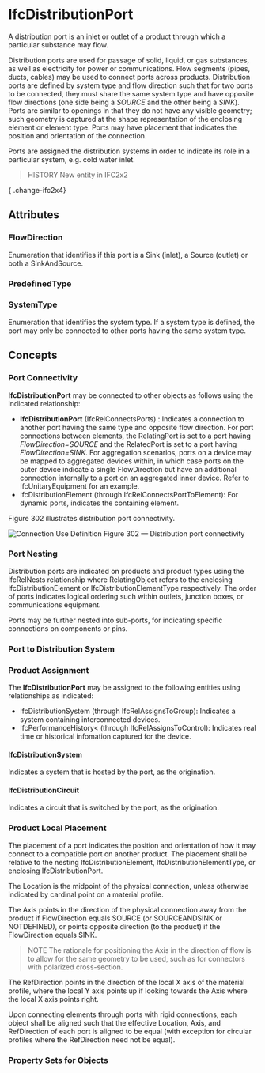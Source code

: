 # IfcDistributionPort

A distribution port is an inlet or outlet of a product through which a particular substance may flow.
<!-- end of short definition -->


Distribution ports are used for passage of solid, liquid, or gas substances, as well as electricity for power or communications. Flow segments (pipes, ducts, cables) may be used to connect ports across products. Distribution ports are defined by system type and flow direction such that for two ports to be connected, they must share the same system type and have opposite flow directions (one side being a _SOURCE_ and the other being a _SINK_). Ports are similar to openings in that they do not have any visible geometry; such geometry is captured at the shape representation of the enclosing element or element type. Ports may have placement that indicates the position and orientation of the connection.

Ports are assigned the distribution systems in order to indicate its role in a particular system, e.g. cold water inlet.

> HISTORY New entity in IFC2x2

{ .change-ifc2x4}

## Attributes

### FlowDirection
Enumeration that identifies if this port is a Sink (inlet), a Source (outlet) or both a SinkAndSource.

### PredefinedType


### SystemType
Enumeration that identifies the system type. If a system type is defined, the port may only be connected to other ports having the same system type.

## Concepts

### Port Connectivity

**IfcDistributionPort** may be connected to other objects as follows using the indicated relationship:

* **IfcDistributionPort** (IfcRelConnectsPorts) : Indicates a connection to another port having the same type and opposite flow direction. For port connections between elements, the RelatingPort is set to a port having _FlowDirection=SOURCE_ and the RelatedPort is set to a port having _FlowDirection=SINK_. For aggregation scenarios, ports on a device may be mapped to aggregated devices within, in which case ports on the outer device indicate a single FlowDirection but have an additional connection internally to a port on an aggregated inner device. Refer to IfcUnitaryEquipment for an example.
* IfcDistributionElement (through IfcRelConnectsPortToElement): For dynamic ports, indicates the containing element.

Figure 302 illustrates distribution port connectivity.


![Connection Use Definition](../../../../figures/ifcdistributionport-connection.png)
Figure 302 — Distribution port connectivity

### Port Nesting

Distribution ports are indicated on products and product types using the IfcRelNests relationship where RelatingObject refers to the enclosing IfcDistributionElement or IfcDistributionElementType respectively. The order of ports indicates logical ordering such within outlets, junction boxes, or communications equipment.

Ports may be further nested into sub-ports, for indicating specific connections on components or pins.

### Port to Distribution System



### Product Assignment

The **IfcDistributionPort** may be assigned to the following entities using relationships as indicated:

* IfcDistributionSystem (through IfcRelAssignsToGroup): Indicates a system containing interconnected devices.
* IfcPerformanceHistory< (through IfcRelAssignsToControl): Indicates real time or historical infomation captured for the device.

#### IfcDistributionSystem

Indicates a system that is hosted by the port, as the origination.

#### IfcDistributionCircuit

Indicates a circuit that is switched by the port, as the origination.

### Product Local Placement

The placement of a port indicates the position and orientation of how it may connect to a compatible port on another product. The placement shall be relative to the nesting IfcDistributionElement, IfcDistributionElementType, or enclosing IfcDistributionPort.

The Location is the midpoint of the physical connection, unless otherwise indicated by cardinal point on a material profile.

The Axis points in the direction of the physical connection away from the product if FlowDirection equals SOURCE (or SOURCEANDSINK or NOTDEFINED), or points opposite direction (to the product) if the FlowDirection equals SINK.

> NOTE The rationale for positioning the Axis in the direction of flow is to allow for the same geometry to be used, such as for connectors with polarized cross-section.

The RefDirection points in the direction of the local X axis of the material profile, where the local Y axis points up if looking towards the Axis where the local X axis points right.

Upon connecting elements through ports with rigid connections, each object shall be aligned such that the effective Location, Axis, and RefDirection of each port is aligned to be equal (with exception for circular profiles where the RefDirection need not be equal).

### Property Sets for Objects



